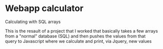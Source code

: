# Webapp calculator
Calculating with SQL arrays

This is the resault of a project that I worked that basically takes a few arrays from a "normal" database (SQL) and then pushes the values from that query
to Javascript where we calculate and print, via Jquery, new values 